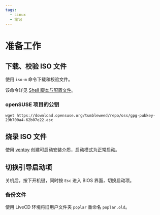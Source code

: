 ```yaml
---
tags:
  - Linux
  - 笔记
---
```


# 准备工作

## 下载、校验 ISO 文件

使用 `iso-m` 命令下载和校验文件。

该命令详见 [Shell 脚本与配置文件]。

[Shell 脚本与配置文件]: ./8-shell-script.md

### openSUSE 项目的公钥

```
wget https://download.opensuse.org/tumbleweed/repo/oss/gpg-pubkey-29b700a4-62b07e22.asc
```

## 烧录 ISO 文件

使用 [ventoy] 创建可启动安装介质，启动模式为正常启动。

[ventoy]: https://github.com/ventoy/Ventoy

## 切换引导启动项

关机后，按下开机键，同时按 `Esc` 进入 BIOS 界面，切换启动项。

### 备份文件

使用 LiveCD 环境将旧用户文件夹 `poplar` 重命名 `poplar.old`。